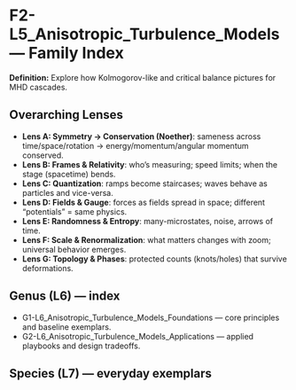 # F2-L5_Anisotropic_Turbulence_Models — Family Index
**Definition:** Explore how Kolmogorov-like and critical balance pictures for MHD cascades.

## Overarching Lenses

- **Lens A: Symmetry -> Conservation (Noether)**: sameness across time/space/rotation → energy/momentum/angular momentum conserved.
- **Lens B: Frames & Relativity**: who’s measuring; speed limits; when the stage (spacetime) bends.
- **Lens C: Quantization**: ramps become staircases; waves behave as particles and vice-versa.
- **Lens D: Fields & Gauge**: forces as fields spread in space; different “potentials” = same physics.
- **Lens E: Randomness & Entropy**: many-microstates, noise, arrows of time.
- **Lens F: Scale & Renormalization**: what matters changes with zoom; universal behavior emerges.
- **Lens G: Topology & Phases**: protected counts (knots/holes) that survive deformations.

## Genus (L6) — index
- G1-L6_Anisotropic_Turbulence_Models_Foundations — core principles and baseline exemplars.
- G2-L6_Anisotropic_Turbulence_Models_Applications — applied playbooks and design tradeoffs.

## Species (L7) — everyday exemplars
